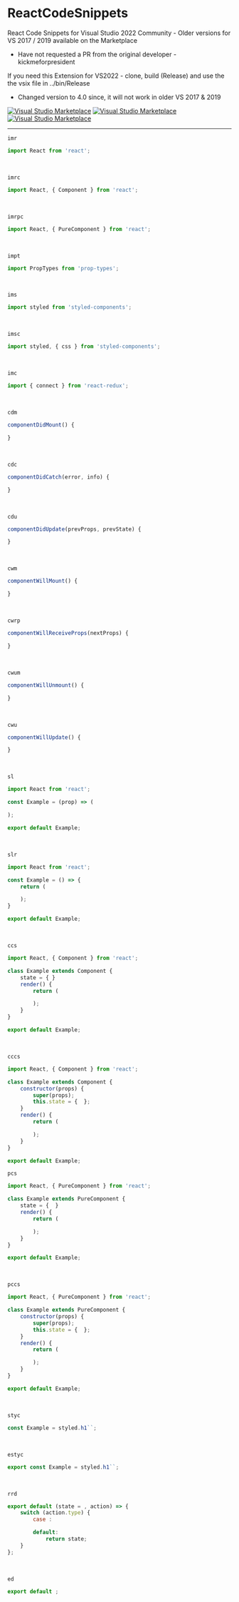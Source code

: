 # ReactCodeSnippets

React Code Snippets for Visual Studio 2022  Community - Older versions for VS 2017 / 2019 available on the Marketplace
* Have not requested a PR from the original developer - kickmeforpresident

If you need this Extension for VS2022 - clone, build (Release) and use the the vsix file in ../bin/Release

* Changed version to 4.0 since, it will not work in older VS 2017 & 2019

[<img src="https://vsmarketplacebadge.apphb.com/version/IstvanKocsis.ReactCodeSnippets.svg" alt="Visual Studio Marketplace">](https://marketplace.visualstudio.com/items?itemName=IstvanKocsis.ReactCodeSnippets) [<img src="https://vsmarketplacebadge.apphb.com/downloads/IstvanKocsis.ReactCodeSnippets.svg" alt="Visual Studio Marketplace">](https://marketplace.visualstudio.com/items?itemName=IstvanKocsis.ReactCodeSnippets) [<img src="https://vsmarketplacebadge.apphb.com/rating-star/IstvanKocsis.ReactCodeSnippets.svg" alt="Visual Studio Marketplace">](https://marketplace.visualstudio.com/items?itemName=IstvanKocsis.ReactCodeSnippets)

---

`imr`

```javascript
import React from 'react';
```

<br>

`imrc`

```javascript
import React, { Component } from 'react';
```

<br>

`imrpc`

```javascript
import React, { PureComponent } from 'react';
```

<br>

`impt`

```javascript
import PropTypes from 'prop-types';
```

<br>

`ims`

```javascript
import styled from 'styled-components';
```

<br>

`imsc`

```javascript
import styled, { css } from 'styled-components';
```

<br>

`imc`

```javascript
import { connect } from 'react-redux';
```

<br>

`cdm`

```javascript
componentDidMount() {

}
```

<br>

`cdc`

```javascript
componentDidCatch(error, info) {

}
```

<br>

`cdu`

```javascript
componentDidUpdate(prevProps, prevState) {

}
```

<br>

`cwm`

```javascript
componentWillMount() {

}
```

<br>

`cwrp`

```javascript
componentWillReceiveProps(nextProps) {

}
```

<br>

`cwum`

```javascript
componentWillUnmount() {

}
```

<br>

`cwu`

```javascript
componentWillUpdate() {

}
```

<br>

`sl`

```javascript
import React from 'react';

const Example = (prop) => (

);

export default Example;
```

<br>

`slr`

```javascript
import React from 'react';

const Example = () => {
    return (

    );
}

export default Example;
```

<br>

`ccs`

```javascript
import React, { Component } from 'react';

class Example extends Component {
    state = { }
    render() {
        return (

        );
    }
}

export default Example;
```

<br>

`cccs`

```javascript
import React, { Component } from 'react';

class Example extends Component {
    constructor(props) {
        super(props);
        this.state = {  };
    }
    render() {
        return (

        );
    }
}

export default Example;
```

`pcs`

```javascript
import React, { PureComponent } from 'react';

class Example extends PureComponent {
    state = {  }
    render() {
        return (

        );
    }
}

export default Example;
```

<br>

`pccs`

```javascript
import React, { PureComponent } from 'react';

class Example extends PureComponent {
    constructor(props) {
        super(props);
        this.state = {  };
    }
    render() {
        return (

        );
    }
}

export default Example;
```

<br>

`styc`

```javascript
const Example = styled.h1``;
```

<br>

`estyc`

```javascript
export const Example = styled.h1``;
```

<br>

`rrd`

```javascript
export default (state = , action) => {
    switch (action.type) {
        case :

        default:
            return state;
    }
};
```

<br>

`ed`

```javascript
export default ;
```

<br>
